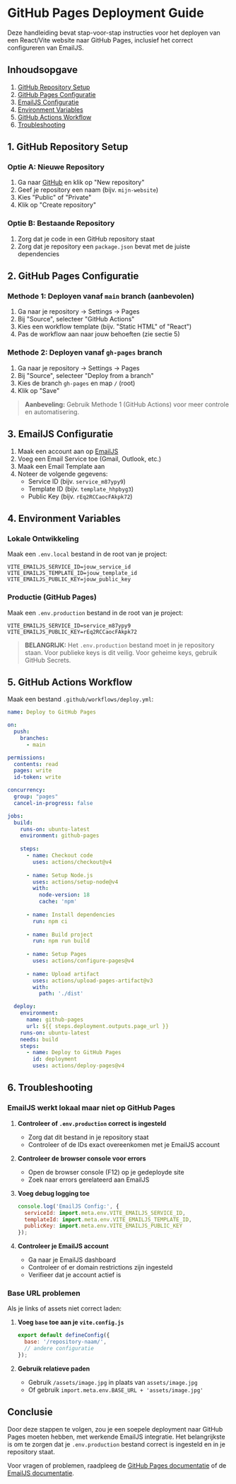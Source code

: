 # GitHub Pages Deployment Guide

Deze handleiding bevat stap-voor-stap instructies voor het deployen van een React/Vite website naar GitHub Pages, inclusief het correct configureren van EmailJS.

## Inhoudsopgave
1. [GitHub Repository Setup](#1-github-repository-setup)
2. [GitHub Pages Configuratie](#2-github-pages-configuratie)
3. [EmailJS Configuratie](#3-emailjs-configuratie)
4. [Environment Variables](#4-environment-variables)
5. [GitHub Actions Workflow](#5-github-actions-workflow)
6. [Troubleshooting](#6-troubleshooting)

## 1. GitHub Repository Setup

### Optie A: Nieuwe Repository
1. Ga naar [GitHub](https://github.com) en klik op "New repository"
2. Geef je repository een naam (bijv. `mijn-website`)
3. Kies "Public" of "Private"
4. Klik op "Create repository"

### Optie B: Bestaande Repository
1. Zorg dat je code in een GitHub repository staat
2. Zorg dat je repository een `package.json` bevat met de juiste dependencies

## 2. GitHub Pages Configuratie

### Methode 1: Deployen vanaf `main` branch (aanbevolen)
1. Ga naar je repository → Settings → Pages
2. Bij "Source", selecteer "GitHub Actions"
3. Kies een workflow template (bijv. "Static HTML" of "React")
4. Pas de workflow aan naar jouw behoeften (zie sectie 5)

### Methode 2: Deployen vanaf `gh-pages` branch
1. Ga naar je repository → Settings → Pages
2. Bij "Source", selecteer "Deploy from a branch"
3. Kies de branch `gh-pages` en map `/` (root)
4. Klik op "Save"

> **Aanbeveling:** Gebruik Methode 1 (GitHub Actions) voor meer controle en automatisering.

## 3. EmailJS Configuratie

1. Maak een account aan op [EmailJS](https://www.emailjs.com/)
2. Voeg een Email Service toe (Gmail, Outlook, etc.)
3. Maak een Email Template aan
4. Noteer de volgende gegevens:
   - Service ID (bijv. `service_m87ypy9`)
   - Template ID (bijv. `template_hhpbyg3`)
   - Public Key (bijv. `rEq2RCCaocFAkpk72`)

## 4. Environment Variables

### Lokale Ontwikkeling
Maak een `.env.local` bestand in de root van je project:

```
VITE_EMAILJS_SERVICE_ID=jouw_service_id
VITE_EMAILJS_TEMPLATE_ID=jouw_template_id
VITE_EMAILJS_PUBLIC_KEY=jouw_public_key
```

### Productie (GitHub Pages)
Maak een `.env.production` bestand in de root van je project:

```
VITE_EMAILJS_SERVICE_ID=service_m87ypy9
VITE_EMAILJS_PUBLIC_KEY=rEq2RCCaocFAkpk72
```

> **BELANGRIJK:** Het `.env.production` bestand moet in je repository staan. Voor publieke keys is dit veilig. Voor geheime keys, gebruik GitHub Secrets.

## 5. GitHub Actions Workflow

Maak een bestand `.github/workflows/deploy.yml`:

```yaml
name: Deploy to GitHub Pages

on:
  push:
    branches:
      - main

permissions:
  contents: read
  pages: write
  id-token: write

concurrency:
  group: "pages"
  cancel-in-progress: false

jobs:
  build:
    runs-on: ubuntu-latest
    environment: github-pages
    
    steps:
      - name: Checkout code
        uses: actions/checkout@v4
        
      - name: Setup Node.js
        uses: actions/setup-node@v4
        with:
          node-version: 18
          cache: 'npm'
          
      - name: Install dependencies
        run: npm ci
        
      - name: Build project
        run: npm run build
        
      - name: Setup Pages
        uses: actions/configure-pages@v4
        
      - name: Upload artifact
        uses: actions/upload-pages-artifact@v3
        with:
          path: './dist'

  deploy:
    environment:
      name: github-pages
      url: ${{ steps.deployment.outputs.page_url }}
    runs-on: ubuntu-latest
    needs: build
    steps:
      - name: Deploy to GitHub Pages
        id: deployment
        uses: actions/deploy-pages@v4
```

## 6. Troubleshooting

### EmailJS werkt lokaal maar niet op GitHub Pages
1. **Controleer of `.env.production` correct is ingesteld**
   - Zorg dat dit bestand in je repository staat
   - Controleer of de IDs exact overeenkomen met je EmailJS account

2. **Controleer de browser console voor errors**
   - Open de browser console (F12) op je gedeployde site
   - Zoek naar errors gerelateerd aan EmailJS

3. **Voeg debug logging toe**
   ```javascript
   console.log('EmailJS Config:', {
     serviceId: import.meta.env.VITE_EMAILJS_SERVICE_ID,
     templateId: import.meta.env.VITE_EMAILJS_TEMPLATE_ID,
     publicKey: import.meta.env.VITE_EMAILJS_PUBLIC_KEY
   });
   ```

4. **Controleer je EmailJS account**
   - Ga naar je EmailJS dashboard
   - Controleer of er domain restrictions zijn ingesteld
   - Verifieer dat je account actief is

### Base URL problemen
Als je links of assets niet correct laden:

1. **Voeg `base` toe aan je `vite.config.js`**
   ```javascript
   export default defineConfig({
     base: '/repository-naam/',
     // andere configuratie
   });
   ```

2. **Gebruik relatieve paden**
   - Gebruik `/assets/image.jpg` in plaats van `assets/image.jpg`
   - Of gebruik `import.meta.env.BASE_URL + 'assets/image.jpg'`

## Conclusie

Door deze stappen te volgen, zou je een soepele deployment naar GitHub Pages moeten hebben, met werkende EmailJS integratie. Het belangrijkste is om te zorgen dat je `.env.production` bestand correct is ingesteld en in je repository staat.

Voor vragen of problemen, raadpleeg de [GitHub Pages documentatie](https://docs.github.com/en/pages) of de [EmailJS documentatie](https://www.emailjs.com/docs/).

